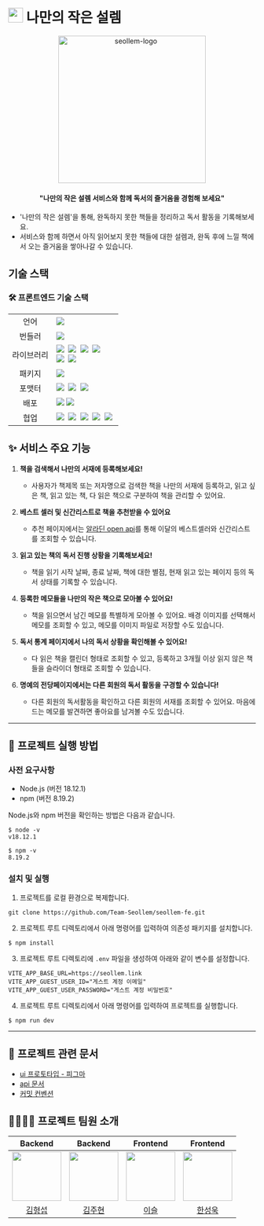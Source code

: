 <h1><img width="30px" height="30px" src="https://user-images.githubusercontent.com/96093996/236802731-cc5d4b82-9094-41b2-93a5-477a0c7dc6ee.png" alt="seollem-logo"/> 나만의 작은 설렘</h1>

<div align="center">
  <img height="300px" src="https://user-images.githubusercontent.com/96093996/236801545-e889c97d-17db-4595-bdb9-e71f1646be27.png" alt="seollem-logo" />
  <h4>"나만의 작은 설렘 서비스와 함께 독서의 즐거움을 경험해 보세요"</ㅗ>
</div>

- '나만의 작은 설렘'을 통해, 완독하지 못한 책들을 정리하고 독서 활동을 기록해보세요.
- 서비스와 함께 하면서 아직 읽어보지 못한 책들에 대한 설렘과, 완독 후에 느낄 책에서 오는 즐거움을 쌓아나갈 수 있습니다.

## 기술 스택

### 🛠️ 프론트엔드 기술 스택

<table>
<tr>
 <td align="center">언어</td>
 <td>
  <img src="https://img.shields.io/badge/TypeScript-3178C6?style=for-the-badge&logo=TypeScript&logoColor=ffffff"/>
 </td>
</tr>
<tr>
 <td align="center" >번들러</td>
 <td>
  <img src="https://img.shields.io/badge/Vite-646CFF?style=for-the-badge&logo=Vite&logoColor=FFDA44"/>
 </td>
</tr>
<tr>
 <td align="center">라이브러리</td>
 <td>
  <img src="https://img.shields.io/badge/React-61DAFB?style=for-the-badge&logo=React&logoColor=ffffff"/>&nbsp  
  <img src="https://img.shields.io/badge/Axios-6028e0?style=for-the-badge&logo=Axios&logoColor=ffffff"/>&nbsp
  <img src="https://img.shields.io/badge/React Query-FF4154?style=for-the-badge&logo=React Query&logoColor=ffffff"/>&nbsp
  <img src="https://img.shields.io/badge/React Hook Form-EC5990?style=for-the-badge&logo=React-Hook-Form&logoColor=ffffff"/>&nbsp<br />
  <img src="https://img.shields.io/badge/styledcomponents-DB7093?style=for-the-badge&logo=styledcomponents&logoColor=ffffff"/>&nbsp
    <img src="https://img.shields.io/badge/Recoil-1678e0?style=for-the-badge&logo=Recoil&logoColor=ffffff"/>&nbsp  
 </td>
</tr>
<tr>
 <td align="center">패키지</td>
 <td>
    <img src="https://img.shields.io/badge/npm-CB3837?style=for-the-badge&logo=NPM&logoColor=ffffff"/>
  </td>
</tr>
<tr>
 <td align="center">포맷터</td>
 <td>
  <img src="https://img.shields.io/badge/Prettier-373338?style=for-the-badge&logo=Prettier&logoColor=ffffff"/>&nbsp 
  <img src="https://img.shields.io/badge/ESLint-4B32C3?style=for-the-badge&logo=ESLint&logoColor=ffffff"/>&nbsp 
  <img src="https://img.shields.io/badge/Husky-006179?style=for-the-badge&logo=Husky&logoColor=ffffff"/>&nbsp 
 </td>
</tr>
<tr>
 <td align="center">배포</td>
 <td>
   <img src="https://img.shields.io/badge/amazons3-569A31?style=for-the-badge&logo=amazons3&logoColor=ffffff"/>
   <img src="https://img.shields.io/badge/Amazon%20CloudFront-FF9900?style=for-the-badge&logo=amazon-aws&logoColor=ffffff"/>
 </td>
</tr>
<tr>
 <td align="center">협업</td>
 <td>
    <img src="https://img.shields.io/badge/Git-F05032?style=for-the-badge&logo=Git&logoColor=white"/>&nbsp
    <img src="https://img.shields.io/badge/GitHub-181717?style=for-the-badge&logo=GitHub&logoColor=white"/>&nbsp 
    <img src="https://img.shields.io/badge/Notion-5a5d69?style=for-the-badge&logo=Notion&logoColor=white"/>&nbsp
    <img src="https://img.shields.io/badge/Discord-4263f5?style=for-the-badge&logo=Discord&logoColor=white"/>&nbsp 
    <img src="https://img.shields.io/badge/Figma-d90f42?style=for-the-badge&logo=Figma&logoColor=white"/>&nbsp  
 </td>
</tr>
</table>

## ✨ 서비스 주요 기능

1. **책을 검색해서 나만의 서재에 등록해보세요!**

   - 사용자가 책제목 또는 저자명으로 검색한 책을 나만의 서재에 등록하고, 읽고 싶은 책, 읽고 있는 책, 다 읽은 책으로 구분하여 책을 관리할 수 있어요.

2. **베스트 셀러 및 신간리스트로 책을 추천받을 수 있어요**

   - 추천 페이지에서는 [알라딘 open api](https://blog.aladin.co.kr/openapi/group/18264538)를 통해 이달의 베스트셀러와 신간리스트를 조회할 수 있습니다.

3. **읽고 있는 책의 독서 진행 상황을 기록해보세요!**

   - 책을 읽기 시작 날짜, 종료 날짜, 책에 대한 별점, 현재 읽고 있는 페이지 등의 독서 상태를 기록할 수 있습니다.

4. **등록한 메모들을 나만의 작은 책으로 모아볼 수 있어요!**

   - 책을 읽으면서 남긴 메모를 특별하게 모아볼 수 있어요. 배경 이미지를 선택해서 메모를 조회할 수 있고, 메모를 이미지 파일로 저장할 수도 있습니다.

5. **독서 통계 페이지에서 나의 독서 상황을 확인해볼 수 있어요!**

   - 다 읽은 책을 캘린더 형태로 조회할 수 있고, 등록하고 3개월 이상 읽지 않은 책들을 슬라이더 형태로 조회할 수 있습니다.

6. **명예의 전당페이지에서는 다른 회원의 독서 활동을 구경할 수 있습니다!**
   - 다른 회원의 독서활동을 확인하고 다른 회원의 서재를 조회할 수 있어요. 마음에 드는 메모를 발견하면 좋아요를 남겨볼 수도 있습니다.

---

## 🚀 프로젝트 실행 방법

### 사전 요구사항

- Node.js (버전 18.12.1)
- npm (버전 8.19.2)

Node.js와 npm 버전을 확인하는 방법은 다음과 같습니다.

```shell
$ node -v
v18.12.1
```

```shell
$ npm -v
8.19.2
```

### 설치 및 실행

1. 프로젝트를 로컬 환경으로 복제합니다.

```shell
git clone https://github.com/Team-Seollem/seollem-fe.git
```

2. 프로젝트 루트 디렉토리에서 아래 명령어를 입력하여 의존성 패키지를 설치합니다.

```shell
$ npm install
```

3. 프로젝트 루트 디렉토리에 `.env` 파일을 생성하여 아래와 같이 변수를 설정합니다.

```
VITE_APP_BASE_URL=https://seollem.link
VITE_APP_GUEST_USER_ID="게스트 계정 이메일"
VITE_APP_GUEST_USER_PASSWORD="게스트 계정 비밀번호"
```

4. 프로젝트 루트 디렉토리에서 아래 명령어를 입력하여 프로젝트를 실행합니다.

```shell
$ npm run dev
```

---

## 📝 프로젝트 관련 문서

- [ui 프로토타입 - 피그마](https://www.figma.com/file/Qk7JkEsIRI3SURRMRnSty7/%EB%82%98%EB%A7%8C%EC%9D%98-%EC%9E%91%EC%9D%80-%EC%84%A4%EB%A0%98-ver2?type=design&node-id=0%3A1&t=6Y0FJsl2yMw2ovky-1)
- [api 문서](https://seollem.link/docs/index.html)
- [커밋 컨벤션](https://github.com/Team-Seollem/seollem-fe/wiki/02_Git-Commit-Convention)

## 🙋‍♂️🙋‍♀️ 프로젝트 팀원 소개

|                                           Backend                                           |                                           Backend                                           |                                          Frontend                                          |                                          Frontend                                          |
| :-----------------------------------------------------------------------------------------: | :-----------------------------------------------------------------------------------------: | :----------------------------------------------------------------------------------------: | :----------------------------------------------------------------------------------------: |
| <img src="https://avatars.githubusercontent.com/u/104135974?v=4" width="100" height="100"/> | <img src="https://avatars.githubusercontent.com/u/104332880?v=4" width="100" height="100"/> | <img src="https://avatars.githubusercontent.com/u/96093996?v=4" width="100" height="100"/> | <img src="https://avatars.githubusercontent.com/u/27681985?v=4" width="100" height="100"/> |
|                       [김형섭](https://github.com/Nbo-KimHyeongSeob)                        |                          [김주현](https://github.com/gyeongdeang)                           |                            [이슬](https://github.com/seul-dev)                             |                           [한성욱](https://github.com/StarryPro)                           |

